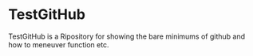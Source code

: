 # TestGitHub

TestGitHub is a Ripository for showing the bare minimums of github and how to meneuver function  etc.